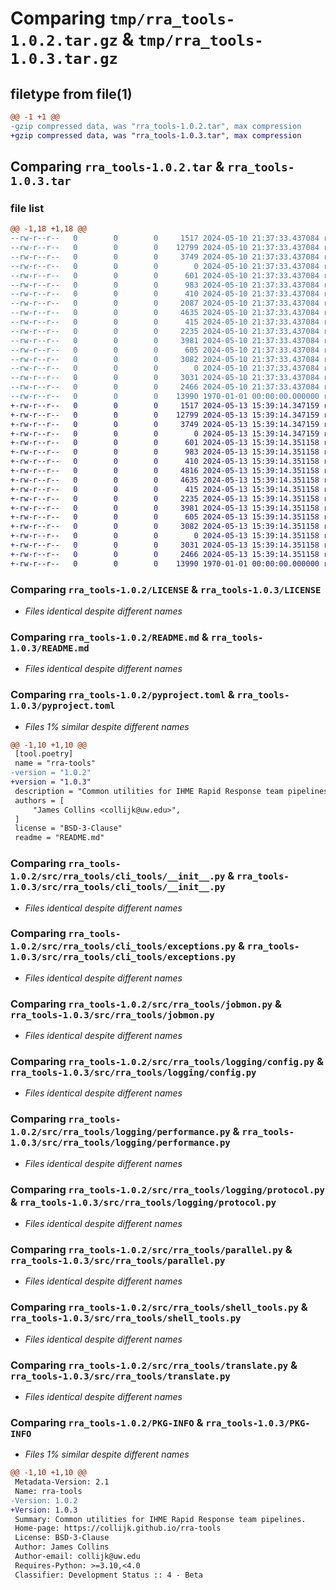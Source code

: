 # Comparing `tmp/rra_tools-1.0.2.tar.gz` & `tmp/rra_tools-1.0.3.tar.gz`

## filetype from file(1)

```diff
@@ -1 +1 @@
-gzip compressed data, was "rra_tools-1.0.2.tar", max compression
+gzip compressed data, was "rra_tools-1.0.3.tar", max compression
```

## Comparing `rra_tools-1.0.2.tar` & `rra_tools-1.0.3.tar`

### file list

```diff
@@ -1,18 +1,18 @@
--rw-r--r--   0        0        0     1517 2024-05-10 21:37:33.437084 rra_tools-1.0.2/LICENSE
--rw-r--r--   0        0        0    12799 2024-05-10 21:37:33.437084 rra_tools-1.0.2/README.md
--rw-r--r--   0        0        0     3749 2024-05-10 21:37:33.437084 rra_tools-1.0.2/pyproject.toml
--rw-r--r--   0        0        0        0 2024-05-10 21:37:33.437084 rra_tools-1.0.2/src/rra_tools/__init__.py
--rw-r--r--   0        0        0      601 2024-05-10 21:37:33.437084 rra_tools-1.0.2/src/rra_tools/cli_tools/__init__.py
--rw-r--r--   0        0        0      983 2024-05-10 21:37:33.437084 rra_tools-1.0.2/src/rra_tools/cli_tools/exceptions.py
--rw-r--r--   0        0        0      410 2024-05-10 21:37:33.437084 rra_tools-1.0.2/src/rra_tools/cli_tools/importers.py
--rw-r--r--   0        0        0     2087 2024-05-10 21:37:33.437084 rra_tools-1.0.2/src/rra_tools/cli_tools/options.py
--rw-r--r--   0        0        0     4635 2024-05-10 21:37:33.437084 rra_tools-1.0.2/src/rra_tools/jobmon.py
--rw-r--r--   0        0        0      415 2024-05-10 21:37:33.437084 rra_tools-1.0.2/src/rra_tools/logging/__init__.py
--rw-r--r--   0        0        0     2235 2024-05-10 21:37:33.437084 rra_tools-1.0.2/src/rra_tools/logging/config.py
--rw-r--r--   0        0        0     3981 2024-05-10 21:37:33.437084 rra_tools-1.0.2/src/rra_tools/logging/performance.py
--rw-r--r--   0        0        0      605 2024-05-10 21:37:33.437084 rra_tools-1.0.2/src/rra_tools/logging/protocol.py
--rw-r--r--   0        0        0     3082 2024-05-10 21:37:33.437084 rra_tools-1.0.2/src/rra_tools/parallel.py
--rw-r--r--   0        0        0        0 2024-05-10 21:37:33.437084 rra_tools-1.0.2/src/rra_tools/py.typed
--rw-r--r--   0        0        0     3031 2024-05-10 21:37:33.437084 rra_tools-1.0.2/src/rra_tools/shell_tools.py
--rw-r--r--   0        0        0     2466 2024-05-10 21:37:33.437084 rra_tools-1.0.2/src/rra_tools/translate.py
--rw-r--r--   0        0        0    13990 1970-01-01 00:00:00.000000 rra_tools-1.0.2/PKG-INFO
+-rw-r--r--   0        0        0     1517 2024-05-13 15:39:14.347159 rra_tools-1.0.3/LICENSE
+-rw-r--r--   0        0        0    12799 2024-05-13 15:39:14.347159 rra_tools-1.0.3/README.md
+-rw-r--r--   0        0        0     3749 2024-05-13 15:39:14.347159 rra_tools-1.0.3/pyproject.toml
+-rw-r--r--   0        0        0        0 2024-05-13 15:39:14.347159 rra_tools-1.0.3/src/rra_tools/__init__.py
+-rw-r--r--   0        0        0      601 2024-05-13 15:39:14.351158 rra_tools-1.0.3/src/rra_tools/cli_tools/__init__.py
+-rw-r--r--   0        0        0      983 2024-05-13 15:39:14.351158 rra_tools-1.0.3/src/rra_tools/cli_tools/exceptions.py
+-rw-r--r--   0        0        0      410 2024-05-13 15:39:14.351158 rra_tools-1.0.3/src/rra_tools/cli_tools/importers.py
+-rw-r--r--   0        0        0     4816 2024-05-13 15:39:14.351158 rra_tools-1.0.3/src/rra_tools/cli_tools/options.py
+-rw-r--r--   0        0        0     4635 2024-05-13 15:39:14.351158 rra_tools-1.0.3/src/rra_tools/jobmon.py
+-rw-r--r--   0        0        0      415 2024-05-13 15:39:14.351158 rra_tools-1.0.3/src/rra_tools/logging/__init__.py
+-rw-r--r--   0        0        0     2235 2024-05-13 15:39:14.351158 rra_tools-1.0.3/src/rra_tools/logging/config.py
+-rw-r--r--   0        0        0     3981 2024-05-13 15:39:14.351158 rra_tools-1.0.3/src/rra_tools/logging/performance.py
+-rw-r--r--   0        0        0      605 2024-05-13 15:39:14.351158 rra_tools-1.0.3/src/rra_tools/logging/protocol.py
+-rw-r--r--   0        0        0     3082 2024-05-13 15:39:14.351158 rra_tools-1.0.3/src/rra_tools/parallel.py
+-rw-r--r--   0        0        0        0 2024-05-13 15:39:14.351158 rra_tools-1.0.3/src/rra_tools/py.typed
+-rw-r--r--   0        0        0     3031 2024-05-13 15:39:14.351158 rra_tools-1.0.3/src/rra_tools/shell_tools.py
+-rw-r--r--   0        0        0     2466 2024-05-13 15:39:14.351158 rra_tools-1.0.3/src/rra_tools/translate.py
+-rw-r--r--   0        0        0    13990 1970-01-01 00:00:00.000000 rra_tools-1.0.3/PKG-INFO
```

### Comparing `rra_tools-1.0.2/LICENSE` & `rra_tools-1.0.3/LICENSE`

 * *Files identical despite different names*

### Comparing `rra_tools-1.0.2/README.md` & `rra_tools-1.0.3/README.md`

 * *Files identical despite different names*

### Comparing `rra_tools-1.0.2/pyproject.toml` & `rra_tools-1.0.3/pyproject.toml`

 * *Files 1% similar despite different names*

```diff
@@ -1,10 +1,10 @@
 [tool.poetry]
 name = "rra-tools"
-version = "1.0.2"
+version = "1.0.3"
 description = "Common utilities for IHME Rapid Response team pipelines."
 authors = [
     "James Collins <collijk@uw.edu>",
 ]
 license = "BSD-3-Clause"
 readme = "README.md"
```

### Comparing `rra_tools-1.0.2/src/rra_tools/cli_tools/__init__.py` & `rra_tools-1.0.3/src/rra_tools/cli_tools/__init__.py`

 * *Files identical despite different names*

### Comparing `rra_tools-1.0.2/src/rra_tools/cli_tools/exceptions.py` & `rra_tools-1.0.3/src/rra_tools/cli_tools/exceptions.py`

 * *Files identical despite different names*

### Comparing `rra_tools-1.0.2/src/rra_tools/jobmon.py` & `rra_tools-1.0.3/src/rra_tools/jobmon.py`

 * *Files identical despite different names*

### Comparing `rra_tools-1.0.2/src/rra_tools/logging/config.py` & `rra_tools-1.0.3/src/rra_tools/logging/config.py`

 * *Files identical despite different names*

### Comparing `rra_tools-1.0.2/src/rra_tools/logging/performance.py` & `rra_tools-1.0.3/src/rra_tools/logging/performance.py`

 * *Files identical despite different names*

### Comparing `rra_tools-1.0.2/src/rra_tools/logging/protocol.py` & `rra_tools-1.0.3/src/rra_tools/logging/protocol.py`

 * *Files identical despite different names*

### Comparing `rra_tools-1.0.2/src/rra_tools/parallel.py` & `rra_tools-1.0.3/src/rra_tools/parallel.py`

 * *Files identical despite different names*

### Comparing `rra_tools-1.0.2/src/rra_tools/shell_tools.py` & `rra_tools-1.0.3/src/rra_tools/shell_tools.py`

 * *Files identical despite different names*

### Comparing `rra_tools-1.0.2/src/rra_tools/translate.py` & `rra_tools-1.0.3/src/rra_tools/translate.py`

 * *Files identical despite different names*

### Comparing `rra_tools-1.0.2/PKG-INFO` & `rra_tools-1.0.3/PKG-INFO`

 * *Files 1% similar despite different names*

```diff
@@ -1,10 +1,10 @@
 Metadata-Version: 2.1
 Name: rra-tools
-Version: 1.0.2
+Version: 1.0.3
 Summary: Common utilities for IHME Rapid Response team pipelines.
 Home-page: https://collijk.github.io/rra-tools
 License: BSD-3-Clause
 Author: James Collins
 Author-email: collijk@uw.edu
 Requires-Python: >=3.10,<4.0
 Classifier: Development Status :: 4 - Beta
```

